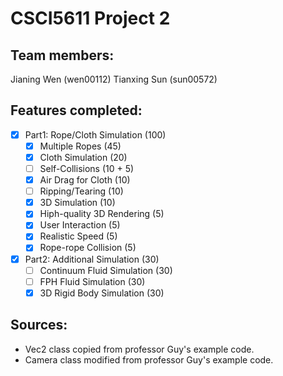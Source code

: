 # CSCI5611 Project 2
## Team members:
Jianing Wen (wen00112)
Tianxing Sun (sun00572)

## Features completed:
- [x] Part1: Rope/Cloth Simulation (100)
  - [x] Multiple Ropes             (45)
  - [x] Cloth Simulation           (20)
  - [ ] Self-Collisions            (10 + 5)
  - [x] Air Drag for Cloth         (10)
  - [ ] Ripping/Tearing            (10)
  - [x] 3D Simulation              (10)
  - [x] Hiph-quality 3D Rendering  (5)
  - [x] User Interaction           (5)
  - [x] Realistic Speed            (5)
  - [x] Rope-rope Collision        (5)
- [x] Part2: Additional Simulation (30)
  - [ ] Continuum Fluid Simulation (30)
  - [ ] FPH Fluid Simulation       (30)
  - [x] 3D Rigid Body Simulation   (30)

## Sources:
- Vec2 class copied from professor Guy's example code.
- Camera class modified from professor Guy's example code.